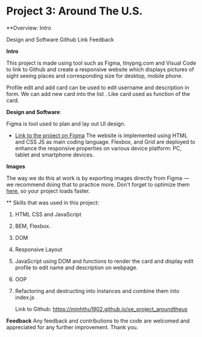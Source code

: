 # Project 3: Around The U.S.

\*\*Overview:
Intro

Design and Software
Github Link
Feedback

**Intro**

This project is made using tool such as Figma, tinypng.com and Visual Code to link to Github and create a responsive website which displays pictures of sight seeing places and corresponding size for desktop, mobile phone.

Profile edit and add card can be used to edit username and description in form. We can add new card into the list . Like card used as function of the card.

**Design and Software**:

Figma is tool used to plan and lay out UI design.

- [Link to the project on Figma](https://www.figma.com/file/ii4xxsJ0ghevUOcssTlHZv/Sprint-3%3A-Around-the-US?node-id=0%3A1)
  The website is implemented using HTML and CSS JS as main coding language. Flexbox, and Grid are deployed to enhance the responsive properties on various device platform: PC, tablet and smartphone devices.

**Images**

The way we do this at work is by exporting images directly from Figma — we recommend doing that to practice more. Don't forget to optimize them [here](https://tinypng.com/), so your project loads faster.

\*\* Skills that was used in this project:

1. HTML CSS and JavaScript
2. BEM, Flexbox.
3. DOM
4. Responsive Layout
5. JavaScript using DOM and functions to render the card and display edit profile to edit name and description on webpage.
6. OOP
7. Refactoring and destructing into instances and combine them into index.js

   Link to Github:
   https://minhthu1902.github.io/se_project_aroundtheus

**Feedback**
Any feedback and contributions to the code are welcomed and appreciated for any further improvement. Thank you.
